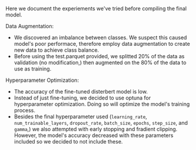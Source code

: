 Here we document the experiements we've tried before compiling the final model. 

Data Augmentation: 
- We discovered an imbalance between classes. We suspect this caused model's poor performace, therefore employ data augmentation to create new data to achieve class balance. 
- Before using the test.parquet provided, we splitted 20% of the data as validation (no modification,) then augmented on the 80% of the data to use as training. 

Hyperparameter Optimization: 
- The accuracy of the fine-tuned disterbert model is low. 
- Instead of just fine-tuning, we decided to use optuna for hyperparameter optimization. Doing so will optimize the model's training process. 
- Besides the final hyperparameter used (`learning_rate`, `num_trainable_layers`, `dropout_rate`, `batch_size`, `epochs`, `step_size`, and `gamma`,) we also attempted with early stopping and fradient clipping. However, the model's accuracy decreased with these parameters included so we decided to not include these. 